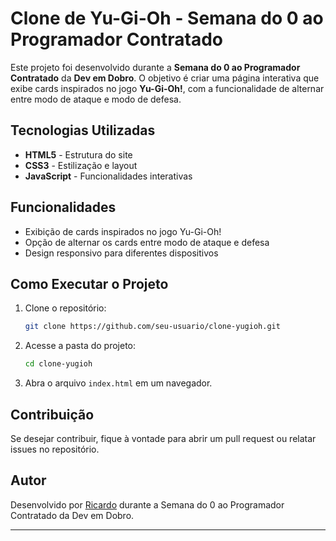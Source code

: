 # Clone de Yu-Gi-Oh - Semana do 0 ao Programador Contratado

Este projeto foi desenvolvido durante a **Semana do 0 ao Programador Contratado** da **Dev em Dobro**. O objetivo é criar uma página interativa que exibe cards inspirados no jogo **Yu-Gi-Oh!**, com a funcionalidade de alternar entre modo de ataque e modo de defesa.

## Tecnologias Utilizadas
- **HTML5** - Estrutura do site
- **CSS3** - Estilização e layout
- **JavaScript** - Funcionalidades interativas

## Funcionalidades
- Exibição de cards inspirados no jogo Yu-Gi-Oh!
- Opção de alternar os cards entre modo de ataque e defesa
- Design responsivo para diferentes dispositivos

## Como Executar o Projeto
1. Clone o repositório:
   ```sh
   git clone https://github.com/seu-usuario/clone-yugioh.git
   ```
2. Acesse a pasta do projeto:
   ```sh
   cd clone-yugioh
   ```
3. Abra o arquivo `index.html` em um navegador.

## Contribuição
Se desejar contribuir, fique à vontade para abrir um pull request ou relatar issues no repositório.

## Autor
Desenvolvido por [Ricardo](https://github.com/rik-404) durante a Semana do 0 ao Programador Contratado da Dev em Dobro.

---


